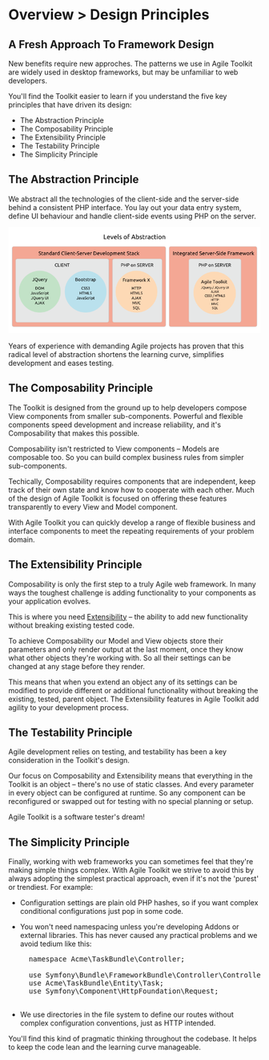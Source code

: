 # Overview > Design Principles

## A Fresh Approach To Framework Design

New benefits require new approches. The patterns we use in Agile Toolkit are widely used in desktop frameworks, but may be unfamiliar to web developers.

You'll find the Toolkit easier to learn if you understand the five key principles that have driven its design:

* The Abstraction Principle
* The Composability Principle
* The Extensibility Principle
* The Testability Principle
* The Simplicity Principle

## The Abstraction Principle

We abstract all the technologies of the client-side and the server-side behind a consistent PHP interface. You lay out your data entry system, define UI behaviour and handle client-side events using PHP on the server.

![Web Development Levels of Abstraction](dia-levels-of-abstraction.png)

Years of experience with demanding Agile projects has proven that this radical level of abstraction shortens the learning curve, simplifies development and eases testing.

## The Composability Principle

The Toolkit is designed from the ground up to help developers compose View components from smaller sub-components. Powerful and flexible components speed development and increase reliability, and it's Composability that makes this possible.

Composability isn't restricted to View components &ndash; Models are composable too. So you can build complex business rules from simpler sub-components.

Techically, Composability requires components that are independent, keep track of their own state and know how to cooperate with each other. Much of the design of Agile Toolkit is focused on offering these features transparently to every View and Model component.

With Agile Toolkit you can quickly develop a range of flexible business and interface components to meet the repeating requirements of your problem domain.

## The Extensibility Principle

Composability is only the first step to a truly Agile web framework. In many ways the toughest challenge is adding functionality to your components as your application evolves.

This is where you need [Extensibility](http://en.wikipedia.org/wiki/Extensibility) &ndash; the ability to add new functionality without breaking existing tested code.

To achieve Composability our Model and View objects store their parameters and only render output at the last moment, once they know what other objects they're working with. So all their settings can be changed at any stage before they render. 

This means that when you extend an object any of its settings can be modified to provide different or additional functionality without breaking the existing, tested, parent object. The Extensibility features in Agile Toolkit add agility to your development process.

## The Testability Principle

Agile development relies on testing, and testability has been a key consideration in the Toolkit's design.

Our focus on Composability and Extensibility means that everything in the Toolkit is an object &ndash; there's no use of static classes. And every parameter in every object can be configured at runtime. So any component can be reconfigured or swapped out for testing with no special planning or setup.  

Agile Toolkit is a software tester's dream! 

## The Simplicity Principle

Finally, working with web frameworks you can sometimes feel that they're making simple things complex. With Agile Toolkit we strive to avoid this by always adopting the simplest practical approach, even if it's not the 'purest' or trendiest. For example:

* Configuration settings are plain old PHP hashes, so if you want complex conditional configurations just pop in some code.
* You won't need namespacing unless you're developing Addons or external libraries. This has never caused any practical problems and we avoid tedium like this:

    <pre>
    namespace Acme\TaskBundle\Controller;

    use Symfony\Bundle\FrameworkBundle\Controller\Controller;
    use Acme\TaskBundle\Entity\Task;
    use Symfony\Component\HttpFoundation\Request;
    </pre>

* We use directories in the file system to define our routes without complex configuration conventions, just as HTTP intended.

You'll find this kind of pragmatic thinking throughout the codebase. It helps to keep the code lean and the learning curve manageable.
